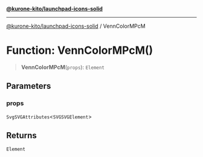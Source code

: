 [**@kurone-kito/launchpad-icons-solid**](../README.md)

***

[@kurone-kito/launchpad-icons-solid](../globals.md) / VennColorMPcM

# Function: VennColorMPcM()

> **VennColorMPcM**(`props`): `Element`

## Parameters

### props

`SvgSVGAttributes`\<`SVGSVGElement`\>

## Returns

`Element`
